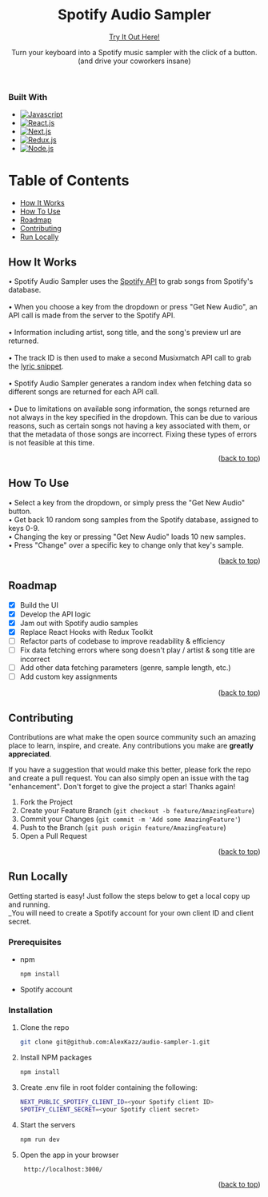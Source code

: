 <!-- [![Contributors][contributors-shield]][contributors-url]
[![Stargazers][stars-shield]][stars-url]
[![Issues][issues-shield]][issues-url] -->

<div>
<h1 align="center">Spotify Audio Sampler</h1>

<p align="center">
<a href="https://audio-sampler-1-klsj6tdjj-alexkazz.vercel.app/">Try It Out Here!</a>
</p>

<p align="center">
Turn your keyboard into a Spotify music sampler with the click of a button.
<br/>
(and drive your coworkers insane)
</p>
</div>
<br />

### Built With

- [![Javascript][javascript]][javascript-url]
- [![React.js][react.js]][react-url]
- [![Next.js][next.js]][next.js-url]
- [![Redux.js][redux.js]][redux.js-url]
- [![Node.js][node.js]][node.js-url]

# Table of Contents

- [How It Works](#how-it-works)
- [How To Use](#how-to-use)
- [Roadmap](#roadmap)
- [Contributing](#contributing)
- [Run Locally](#run-locally)

## How It Works

• Spotify Audio Sampler uses the <a href="https://developer.spotify.com/">Spotify API</a> to grab songs from Spotify's database.
<br/>
<br/>
• When you choose a key from the dropdown or press "Get New Audio", an API call is made from the server to the Spotify API.
<br/>
<br/>
• Information including artist, song title, and the song's preview url are returned.
<br/>
<br/>
• The track ID is then used to make a second Musixmatch API call to grab the <a href="https://developer.musixmatch.com/documentation/api-reference/track-snippet-get">lyric snippet</a>.
<br/>
<br/>
• Spotify Audio Sampler generates a random index when fetching data so different songs are returned for each API call.
<br/>
<br/>
• Due to limitations on available song information, the songs returned are not always in the key specified in the dropdown. This can be due to various reasons, such as certain songs not having a key associated with them, or that the metadata of those songs are incorrect. Fixing these types of errors is not feasible at this time.

<p align="right">(<a href="#table-of-contents">back to top</a>)</p>

## How To Use

• Select a key from the dropdown, or simply press the "Get New Audio" button.
<br/>
• Get back 10 random song samples from the Spotify database, assigned to keys 0-9.
<br/>
• Changing the key or pressing "Get New Audio" loads 10 new samples.
<br/>
• Press "Change" over a specific key to change only that key's sample.

<p align="right">(<a href="#table-of-contents">back to top</a>)</p>

## Roadmap

- [x] Build the UI
- [x] Develop the API logic
- [x] Jam out with Spotify audio samples
- [x] Replace React Hooks with Redux Toolkit
- [ ] Refactor parts of codebase to improve readability & efficiency
- [ ] Fix data fetching errors where song doesn't play / artist & song title are incorrect
- [ ] Add other data fetching parameters (genre, sample length, etc.)
- [ ] Add custom key assignments

<p align="right">(<a href="#table-of-contents">back to top</a>)</p>

## Contributing

Contributions are what make the open source community such an amazing place to learn, inspire, and create. Any contributions you make are **greatly appreciated**.

If you have a suggestion that would make this better, please fork the repo and create a pull request. You can also simply open an issue with the tag "enhancement".
Don't forget to give the project a star! Thanks again!

1. Fork the Project
2. Create your Feature Branch (`git checkout -b feature/AmazingFeature`)
3. Commit your Changes (`git commit -m 'Add some AmazingFeature'`)
4. Push to the Branch (`git push origin feature/AmazingFeature`)
5. Open a Pull Request

<p align="right">(<a href="#table-of-contents">back to top</a>)</p>

## Run Locally

Getting started is easy! Just follow the steps below to get a local copy up and running.
<br/>
\_You will need to create a Spotify account for your own client ID and client secret.

### Prerequisites

- npm
  ```sh
  npm install
  ```
- Spotify account

### Installation

1. Clone the repo
   ```sh
   git clone git@github.com:AlexKazz/audio-sampler-1.git
   ```
2. Install NPM packages
   ```sh
   npm install
   ```
3. Create .env file in root folder containing the following:
   ```sh
   NEXT_PUBLIC_SPOTIFY_CLIENT_ID=<your Spotify client ID>
   SPOTIFY_CLIENT_SECRET=<your Spotify client secret>
   ```
4. Start the servers
   ```js
   npm run dev
   ```
5. Open the app in your browser
   ```sh
    http://localhost:3000/
   ```

<p align="right">(<a href="#table-of-contents">back to top</a>)</p>

[contributors-shield]: https://img.shields.io/github/contributors/AlexKazz/audio-sampler-1
[contributors-url]: https://www.linkedin.com/in/alex-kazenoff/
[stars-shield]: https://img.shields.io/github/stars/audio-sampler-1
[stars-url]: https://github.com/AlexKazz/audio-sampler-1
[issues-shield]: https://img.shields.io/github/issues-raw/AlexKazz/audio-sampler-1
[issues-url]: https://github.com/AlexKazz/audio-sampler-1/issues
[react.js]: https://img.shields.io/badge/React-20232A?style=for-the-badge&logo=react&logoColor=61DAFB
[react-url]: https://reactjs.org/
[javascript]: https://img.shields.io/badge/JavaScript-F7DF1E?style=for-the-badge&logo=javascript&logoColor=black
[javascript-url]: https://www.javascript.com/
[node.js]: https://img.shields.io/badge/Node.js-43853D?style=for-the-badge&logo=node.js&logoColor=white
[node.js-url]: https://nodejs.org/en/
[next.js]: https://img.shields.io/badge/next.js-000000?style=for-the-badge&logo=next&logoColor=white
[next.js-url]: https://nextjs.com/
[redux.js]: https://img.shields.io/badge/Redux-593D88?style=for-the-badge&logo=redux&logoColor=white
[redux.js-url]: https://redux-toolkit.js.org/
